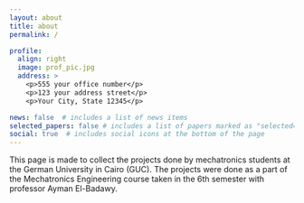 ```yaml
---
layout: about
title: about
permalink: /

profile:
  align: right
  image: prof_pic.jpg
  address: >
    <p>555 your office number</p>
    <p>123 your address street</p>
    <p>Your City, State 12345</p>

news: false  # includes a list of news items
selected_papers: false # includes a list of papers marked as "selected={true}"
social: true  # includes social icons at the bottom of the page
---
```


This page is made to collect the projects done by mechatronics students at the German University in Cairo (GUC). The projects were done
as a part of the Mechatronics Engineering course taken in the 6th semester with professor Ayman El-Badawy.
